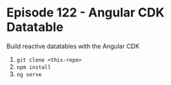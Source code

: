 # Episode 122 - Angular CDK Datatable

Build reactive datatables with the Angular CDK

1.  `git clone <this-repo>`
2.  `npm install`
3.  `ng serve`
